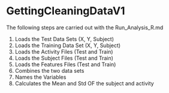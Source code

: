 # GettingCleaningDataV1

The following steps are carried out with the Run_Analysis_R.md 

1. Loads the Test Data Sets (X, Y, Subject)
2. Loads the Training Data Set (X, Y, Subject)
3. Loads the Activity Files (Test and Train)
4. Loads the Subject Files (Test and Train)
5. Loads the Features Files (Test and Train)
6. Combines the two data sets
7. Names the Variables
8. Calculates the Mean and Std OF the subject and activity 


